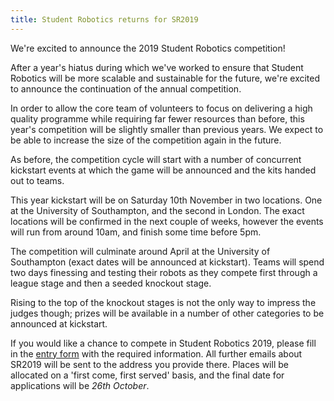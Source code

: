 ```yaml
---
title: Student Robotics returns for SR2019
---
```


We're excited to announce the 2019 Student Robotics competition!

After a year's hiatus during which we've worked to ensure that Student Robotics
will be more scalable and sustainable for the future, we're excited to announce
the continuation of the annual competition.

In order to allow the core team of volunteers to focus on delivering a high
quality programme while requiring far fewer resources than before, this year's
competition will be slightly smaller than previous years. We expect to be able
to increase the size of the competition again in the future.

As before, the competition cycle will start with a number of concurrent
kickstart events at which the game will be announced and the kits handed out to
teams.

This year kickstart will be on Saturday 10th November in two locations. One at
the University of Southampton, and the second in London. The exact locations
will be confirmed in the next couple of weeks, however the events will run from
around 10am, and finish some time before 5pm.

The competition will culminate around April at the University of Southampton
(exact dates will be announced at kickstart). Teams will spend two days
finessing and testing their robots as they compete first through a league stage
and then a seeded knockout stage.

Rising to the top of the knockout stages is not the only way to impress the
judges though; prizes will be available in a number of other categories to be
announced at kickstart.

If you would like a chance to compete in Student Robotics 2019, please fill in the
[entry form][entry-form] with the required information. All further emails about
SR2019 will be sent to the address you provide there. Places will be allocated on a
'first come, first served' basis, and the final date for applications will be *26th October*.

[entry-form]: https://studentrobotics.us12.list-manage.com/subscribe?u=1af17c2a3426de258620aae46&id=dd9ef8ad9f

